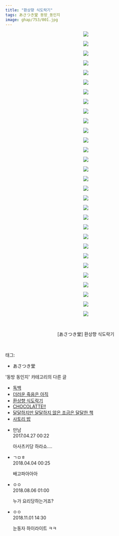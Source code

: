 ```yaml
---
title: "환상향 식도락기"
tags: あさつき堂 동방_동인지
image: ghap/753/001.jpg
---
```

<div class="article">
<p style="text-align: center; clear: none; float: none;"><img src="{{ site.nasurl }}/ghap/753/001.jpg"/></p>
<p style="text-align: center; clear: none; float: none;"><img src="{{ site.nasurl }}/ghap/753/002.jpg"/></p>
<p style="text-align: center; clear: none; float: none;"><img src="{{ site.nasurl }}/ghap/753/003.jpg"/></p>
<p style="text-align: center; clear: none; float: none;"><img src="{{ site.nasurl }}/ghap/753/004.jpg"/></p>
<p style="text-align: center; clear: none; float: none;"><img src="{{ site.nasurl }}/ghap/753/005.jpg"/></p>
<p style="text-align: center; clear: none; float: none;"><img src="{{ site.nasurl }}/ghap/753/006.jpg"/></p>
<p style="text-align: center; clear: none; float: none;"><img src="{{ site.nasurl }}/ghap/753/007.jpg"/></p>
<p style="text-align: center; clear: none; float: none;"><img src="{{ site.nasurl }}/ghap/753/008.jpg"/></p>
<p style="text-align: center; clear: none; float: none;"><img src="{{ site.nasurl }}/ghap/753/009.jpg"/></p>
<p style="text-align: center; clear: none; float: none;"><img src="{{ site.nasurl }}/ghap/753/010.jpg"/></p>
<p style="text-align: center; clear: none; float: none;"><img src="{{ site.nasurl }}/ghap/753/011.jpg"/></p>
<p style="text-align: center; clear: none; float: none;"><img src="{{ site.nasurl }}/ghap/753/012.jpg"/></p>
<p style="text-align: center; clear: none; float: none;"><img src="{{ site.nasurl }}/ghap/753/013.jpg"/></p>
<p style="text-align: center; clear: none; float: none;"><img src="{{ site.nasurl }}/ghap/753/014.jpg"/></p>
<p style="text-align: center; clear: none; float: none;"><img src="{{ site.nasurl }}/ghap/753/015.jpg"/></p>
<p style="text-align: center; clear: none; float: none;"><img src="{{ site.nasurl }}/ghap/753/016.jpg"/></p>
<p style="text-align: center; clear: none; float: none;"><img src="{{ site.nasurl }}/ghap/753/017.jpg"/></p>
<p style="text-align: center; clear: none; float: none;"><img src="{{ site.nasurl }}/ghap/753/018.jpg"/></p>
<p style="text-align: center; clear: none; float: none;"><img src="{{ site.nasurl }}/ghap/753/019.jpg"/></p>
<p style="text-align: center; clear: none; float: none;"><img src="{{ site.nasurl }}/ghap/753/020.jpg"/></p>
<p style="text-align: center; clear: none; float: none;"><img src="{{ site.nasurl }}/ghap/753/021.jpg"/></p>
<p style="text-align: center; clear: none; float: none;"><img src="{{ site.nasurl }}/ghap/753/022.jpg"/></p>
<p style="text-align: center; clear: none; float: none;"><img src="{{ site.nasurl }}/ghap/753/023.jpg"/></p>
<p style="text-align: center; clear: none; float: none;"><img src="{{ site.nasurl }}/ghap/753/024.jpg"/></p>
<p style="text-align: center; clear: none; float: none;"><img src="{{ site.nasurl }}/ghap/753/025.jpg"/></p>
<p style="text-align: center; clear: none; float: none;"><img src="{{ site.nasurl }}/ghap/753/026.jpg"/></p>
<p style="text-align: center; clear: none; float: none;"><img src="{{ site.nasurl }}/ghap/753/027.jpg"/></p>
<p style="text-align: center; clear: none; float: none;"><img src="{{ site.nasurl }}/ghap/753/028.jpg"/></p>
<p style="text-align: center; clear: none; float: none;"><img src="{{ site.nasurl }}/ghap/753/029.jpg"/></p>
<p style="text-align: center; clear: none; float: none;"><img src="{{ site.nasurl }}/ghap/753/030.jpg"/></p>
<p style="text-align: center; clear: none; float: none;"><br/></p>
<p style="text-align: center; clear: none; float: none;">[あさつき堂] 환상향 식도락기</p>
<p><br/></p>
</div><div class="tagTrail">
<p>태그: </p>
<ul>
<li>あさつき堂</li>
</ul>
</div><div class="another">
<p>'동방 동인지' 카테고리의 다른 글</p>
<ul>
<li><a href="/2016-07-08-ghap_755">독백</a></li>
<li><a href="/2016-07-08-ghap_754">더러운 죽음은 아직</a></li>
<li><a href="/2016-07-08-ghap_753">환상향 식도락기</a></li>
<li><a href="/2016-07-08-ghap_752">CHOCOLATTE!!</a></li>
<li><a href="/2016-07-08-ghap_751">달달하지만 달달하지 않은 조금은 달달한 책</a></li>
<li><a href="/2016-07-08-ghap_750">사토리 밥</a></li>
</ul>
</div><div class="cb_module cb_fluid">
<div class="cb_wrt cb_profile">
<div class="comment">
<ul>
<li class="cb_thumb_off" id="comment14975320">
<div class="cb_comment_area">
<div class="cb_info_area">
<div class="cb_section">
<span class="cb_nick_name">만남</span>
</div>
<div class="cb_section">
<span class="cb_date">2017.04.27 00:22 </span>
</div>
</div>
<div class="cb_dsc_comment">
<p class="cb_dsc">
											아사츠키당 하라쇼....
										</p>
</div>
</div></li>
<li class="cb_thumb_off" id="comment15232742">
<div class="cb_comment_area">
<div class="cb_info_area">
<div class="cb_section">
<span class="cb_nick_name">ㄱㅁㅎ</span>
</div>
<div class="cb_section">
<span class="cb_date">2018.04.04 00:25 </span>
</div>
</div>
<div class="cb_dsc_comment">
<p class="cb_dsc">
											배고파아아아
										</p>
</div>
</div></li>
<li class="cb_thumb_off" id="comment15301529">
<div class="cb_comment_area">
<div class="cb_info_area">
<div class="cb_section">
<span class="cb_nick_name">ㅇㅇ</span>
</div>
<div class="cb_section">
<span class="cb_date">2018.08.06 01:00 </span>
</div>
</div>
<div class="cb_dsc_comment">
<p class="cb_dsc">
											누가 요리당하는거죠?
										</p>
</div>
</div></li>
<li class="cb_thumb_off" id="comment15366145">
<div class="cb_comment_area">
<div class="cb_info_area">
<div class="cb_section">
<span class="cb_nick_name">ㅇㅇ</span>
</div>
<div class="cb_section">
<span class="cb_date">2018.11.01 14:30 </span>
</div>
</div>
<div class="cb_dsc_comment">
<p class="cb_dsc">
											눈동자 하이라이트 ㅋㅋ
										</p>
</div>
</div></li>
</ul>
</div>
</div><!-- commentList close -->
</div>